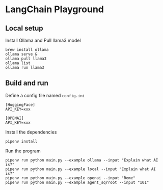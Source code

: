 # LangChain Playground

## Local setup

Install Ollama and Pull llama3 model

```shell
brew install ollama
ollama serve &
ollama pull llama3
ollama list
ollama run llama3
```

## Build and run

Define a config file named `config.ini`

```editorconfig
[HuggingFace]
API_KEY=xxx

[OPENAI]
API_KEY=xxx
```

Install the dependencies
```shell
pipenv install
```

Run the program
```shell
pipenv run python main.py --example ollama --input "Explain what AI is?"
pipenv run python main.py --example local --input "Explain what AI is?"
pipenv run python main.py --example openai --input "Rome"
pipenv run python main.py --example agent_sqrroot --input "101"

```